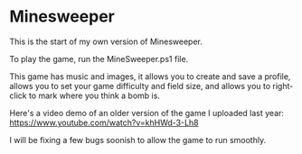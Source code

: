 # Minesweeper
This is the start of my own version of Minesweeper.

To play the game, run the MineSweeper.ps1 file.

This game has music and images, it allows you to create and save a profile, allows you to set your game difficulty and field size, and allows you to right-click to mark where you think a bomb is.

Here's a video demo of an older version of the game I uploaded last year:
https://www.youtube.com/watch?v=khHWd-3-Lh8

I will be fixing a few bugs soonish to allow the game to run smoothly.
